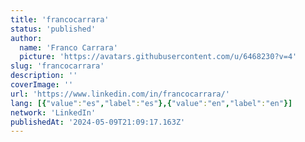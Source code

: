```yaml
---
title: 'francocarrara'
status: 'published'
author:
  name: 'Franco Carrara'
  picture: 'https://avatars.githubusercontent.com/u/6468230?v=4'
slug: 'francocarrara'
description: ''
coverImage: ''
url: 'https://www.linkedin.com/in/francocarrara/'
lang: [{"value":"es","label":"es"},{"value":"en","label":"en"}]
network: 'LinkedIn'
publishedAt: '2024-05-09T21:09:17.163Z'
---
```


 